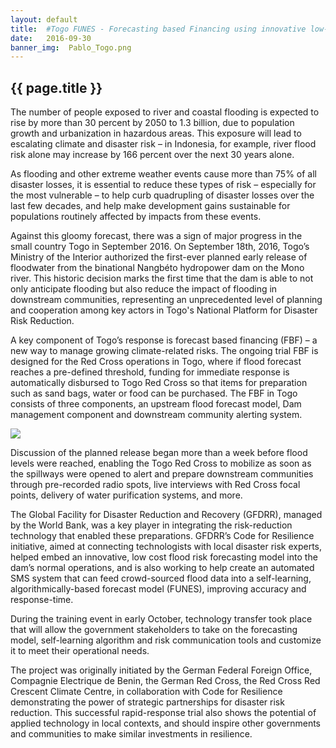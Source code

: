 ```yaml
---
layout: default
title:  #Togo FUNES - Forecasting based Financing using innovative low-cost flood forcast model   
date:   2016-09-30
banner_img:  Pablo_Togo.png
---
```


{{ page.title }}
----------------
The number of people exposed to river and coastal flooding is expected to rise by more than 30 percent by 2050 to 1.3 billion, due to population growth and urbanization in hazardous areas. This exposure will lead to escalating climate and disaster risk – in Indonesia, for example, river flood risk alone may increase by 166 percent over the next 30 years alone.

As flooding and other extreme weather events cause more than 75% of all disaster losses, it is essential to reduce these types of risk – especially for the most vulnerable – to help curb quadrupling of disaster losses over the last few decades, and help make development gains sustainable for populations routinely affected by impacts from these events.

Against this gloomy forecast, there was a sign of major progress in the small country Togo in September 2016. On September 18th, 2016, Togo’s Ministry of the Interior authorized the first-ever planned early release of floodwater from the binational Nangbéto hydropower dam on the Mono river. This historic decision marks the first time that the dam is able to not only anticipate flooding but also reduce the impact of flooding in downstream communities, representing an unprecedented level of planning and cooperation among key actors in Togo's National Platform for Disaster Risk Reduction.

A key component of Togo’s response is forecast based financing (FBF) – a new way to manage growing climate-related risks. The ongoing trial FBF is designed for the Red Cross operations in Togo, where if flood forecast reaches a pre-defined threshold, funding for immediate response is automatically disbursed to Togo Red Cross so that items for preparation such as sand bags, water or food can be purchased. The FBF in Togo consists of three components, an upstream flood forecast model, Dam management component and downstream community alerting system. 


![](https://github.com/codeforresilience/c4rsite/tree/gh-pages/img/Blog_image.png)

<!--more-->

Discussion of the planned release began more than a week before flood levels were reached, enabling the Togo Red Cross to mobilize as soon as the spillways were opened to alert and prepare downstream communities through pre-recorded radio spots, live interviews with Red Cross focal points, delivery of water purification systems, and more.

 The Global Facility for Disaster Reduction and Recovery (GFDRR), managed by the World Bank, was a key player in integrating the risk-reduction technology that enabled these preparations. GFDRR’s Code for Resilience initiative, aimed at connecting technologists with local disaster risk experts, helped embed an innovative, low cost flood risk forecasting model into the dam’s normal operations, and is also working to help create an automated SMS system that can feed crowd-sourced flood data into a self-learning, algorithmically-based forecast model (FUNES), improving accuracy and response-time.

During the training event in early October, technology transfer took place that will allow the government stakeholders to take on the forecasting model, self-learning algorithm and risk communication tools and customize it to meet their operational needs. 

The project was originally initiated by the German Federal Foreign Office, Compagnie Electrique de Benin, the German Red Cross, the Red Cross Red Crescent Climate Centre, in collaboration with Code for Resilience demonstrating the power of strategic partnerships for disaster risk reduction. This successful rapid-response trial also shows the potential of applied technology in local contexts, and should inspire other governments and communities to make similar investments in resilience.

